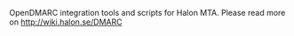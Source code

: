 OpenDMARC integration tools and scripts for Halon MTA.
Please read more on http://wiki.halon.se/DMARC
